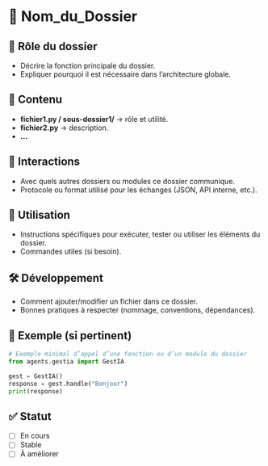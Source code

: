 # 📁 Nom\_du\_Dossier

## 🎯 Rôle du dossier

* Décrire la fonction principale du dossier.
* Expliquer pourquoi il est nécessaire dans l’architecture globale.

## 📂 Contenu

* **fichier1.py / sous-dossier1/** → rôle et utilité.
* **fichier2.py** → description.
* **...**

## 🔗 Interactions

* Avec quels autres dossiers ou modules ce dossier communique.
* Protocole ou format utilisé pour les échanges (JSON, API interne, etc.).

## 🚀 Utilisation

* Instructions spécifiques pour exécuter, tester ou utiliser les éléments du dossier.
* Commandes utiles (si besoin).

## 🛠️ Développement

* Comment ajouter/modifier un fichier dans ce dossier.
* Bonnes pratiques à respecter (nommage, conventions, dépendances).

## 📌 Exemple (si pertinent)

```python
# Exemple minimal d’appel d’une fonction ou d’un module du dossier
from agents.gestia import GestIA

gest = GestIA()
response = gest.handle("Bonjour")
print(response)
```

## ✅ Statut

* [ ] En cours
* [ ] Stable
* [ ] À améliorer
